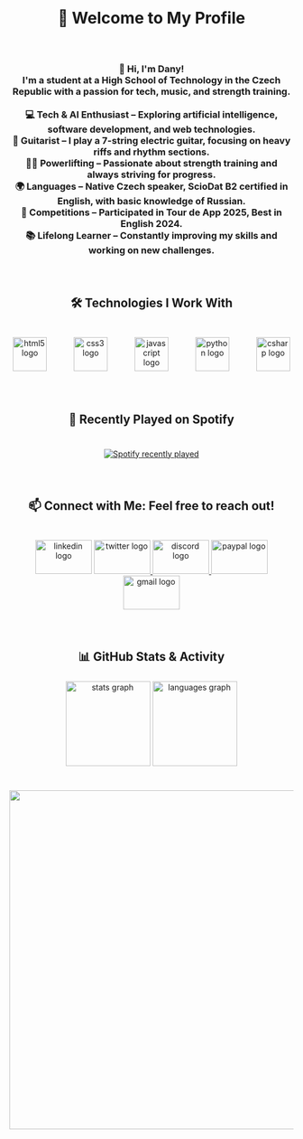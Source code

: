 <br clear="both">

<h1 align="center">🌟 Welcome to My Profile</h1>

###

<br clear="both">

<h3 align="center">👋 Hi, I'm Dany!<br>I'm a student at a High School of Technology in the Czech Republic with a passion for tech, music, and strength training.<br><br>💻 Tech & AI Enthusiast – Exploring artificial intelligence, software development, and web technologies.<br>🎸 Guitarist – I play a 7-string electric guitar, focusing on heavy riffs and rhythm sections.<br>🏋️‍♂️ Powerlifting – Passionate about strength training and always striving for progress.<br>🌍 Languages – Native Czech speaker, ScioDat B2 certified in English, with basic knowledge of Russian.<br>🚀 Competitions – Participated in Tour de App 2025, Best in English 2024.<br>📚 Lifelong Learner – Constantly improving my skills and working on new challenges.</h3>

###

<br clear="both">

<h2 align="center">🛠️ Technologies I Work With</h2>

###

<br clear="both">

<div align="center">
  <img src="https://cdn.jsdelivr.net/gh/devicons/devicon/icons/html5/html5-original.svg" height="60" alt="html5 logo"  />
  <img width="40" />
  <img src="https://cdn.jsdelivr.net/gh/devicons/devicon/icons/css3/css3-original.svg" height="60" alt="css3 logo"  />
  <img width="40" />
  <img src="https://cdn.jsdelivr.net/gh/devicons/devicon/icons/javascript/javascript-original.svg" height="60" alt="javascript logo"  />
  <img width="40" />
  <img src="https://cdn.jsdelivr.net/gh/devicons/devicon/icons/python/python-original.svg" height="60" alt="python logo"  />
  <img width="40" />
  <img src="https://cdn.jsdelivr.net/gh/devicons/devicon/icons/csharp/csharp-original.svg" height="60" alt="csharp logo"  />
</div>

###

<br clear="both">

<h2 align="center">🎵 Recently Played on Spotify</h2>

###

<br clear="both">

<div align="center">
  <a href="https://open.spotify.com/user/vaxztugt5y6mt1y3a09h1svoj">
    <img src="https://spotify-recently-played-readme.vercel.app/api?user=vaxztugt5y6mt1y3a09h1svoj&count=10&unique=true" alt="Spotify recently played"  />
  </a>
</div>

###

<br clear="both">

<h2 align="center">📫 Connect with Me: Feel free to reach out!</h2>

###

<br clear="both">

<div align="center">
  <img src="https://raw.githubusercontent.com/maurodesouza/profile-readme-generator/master/src/assets/icons/social/linkedin/default.svg" width="100" height="60" alt="linkedin logo"  />
  <a href="https://x.com/SDragonex" target="_blank">
    <img src="https://raw.githubusercontent.com/maurodesouza/profile-readme-generator/master/src/assets/icons/social/twitter/default.svg" width="100" height="60" alt="twitter logo"  />
  </a>
  <a href="https://discordapp.com/users/613361320426733598" target="_blank">
    <img src="https://raw.githubusercontent.com/maurodesouza/profile-readme-generator/master/src/assets/icons/social/discord/default.svg" width="100" height="60" alt="discord logo"  />
  </a>
  <a href="https://paypal.me/TheDragonex" target="_blank">
    <img src="https://raw.githubusercontent.com/maurodesouza/profile-readme-generator/master/src/assets/icons/social/paypal/default.svg" width="100" height="60" alt="paypal logo"  />
  </a>
  <a href="mailto:77692779+SDragonex@users.noreply.github.com." target="_blank">
    <img src="https://raw.githubusercontent.com/maurodesouza/profile-readme-generator/master/src/assets/icons/social/gmail/default.svg" width="100" height="60" alt="gmail logo"  />
  </a>
</div>

###

<br clear="both">

<h2 align="center">📊 GitHub Stats & Activity</h2>

###

<div align="center">
  <img src="https://github-readme-stats.vercel.app/api?username=SDragonex&hide_title=true&hide_rank=true&show_icons=true&include_all_commits=true&count_private=true&disable_animations=false&theme=github_dark&locale=en&hide_border=false&order=1" height="150" alt="stats graph"  />
  <img src="https://github-readme-stats.vercel.app/api/top-langs?username=SDragonex&locale=en&hide_title=false&layout=compact&card_width=320&langs_count=3&theme=github_dark&hide_border=false&order=2" height="150" alt="languages graph"  />
</div>

###

<br clear="both">

<div align="center">
  <img height="600" src="https://s13.gifyu.com/images/b2U4g.gif"  />
</div>

###
